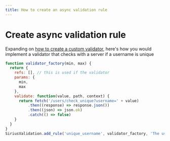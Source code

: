 ```yaml
---
title: How to create an async validation rule
---
```


# Create async validation rule

Expanding on [how to create a custom validator](/custom_validation_rule.html), here's how you would implement a validator that checks with a server if a username is unique

```javascript
function validator_factory(min, max) {
  return {
    refs: [], // this is used if the validator
    params: {
      min,
      max
    },
    validate: function(value, path, context) {
      return fetch('/users/check_unique?username=' + value)
          .then((response) => response.json())
          .then((json) => json.ok)
          .catch(() => false)
    }
  }
}
SiriusValidation.add_rule('unique_username', validator_factory, 'The username is not unique');
```

